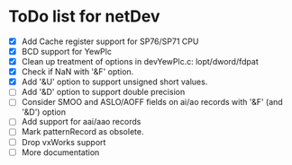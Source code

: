 ToDo list for netDev
====

- [x] Add Cache register support for SP76/SP71 CPU
- [x] BCD support for YewPlc
- [x] Clean up treatment of options in devYewPlc.c: lopt/dword/fdpat
- [x] Check if NaN with '&F' option.
- [x] Add '&U' option to support unsigned short values.
- [ ] Add '&D' option to support double precision
- [ ] Consider SMOO and ASLO/AOFF fields on ai/ao records with '&F' (and '&D') option
- [ ] Add support for aai/aao records
- [ ] Mark patternRecord as obsolete.
- [ ] Drop vxWorks support
- [ ] More documentation
